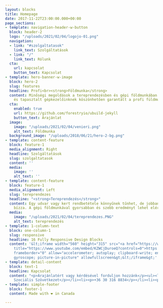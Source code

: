 ```yaml
---
layout: blocks
title: Homepage
date: 2017-11-22T23:00:00.000+00:00
page_sections:
- template: navigation-header-w-button
  block: header-2
  logo: "/uploads/2021/02/04/logojo-01.png"
  navigation:
  - link: "#szolgaltatasok"
    link_text: Szolgáltatások
  - link: "/"
    link_text: Rólunk
  cta:
    url: kapcsolat
    button_text: Kapcsolat
- template: hero-banner-w-image
  block: hero-2
  slug: features
  headline: Profi<br><strong>Földmunka</strong>
  content: Minőségi megoldások a tereprendezésben és gépi földmunkában. Korszerű gépparkunknak
    és tapasztalt gépkezelőinknek köszönhetően garantált a profi füldmunka.
  cta:
    enabled: true
    url: https://github.com/forestryio/ubuild-jekyll
    button_text: Árajánlat
  image:
    image: "/uploads/2021/02/04/venieri.png"
    alt_text: Földmunka
  background_image: "/uploads/2018/06/21/hero-2-bg.png"
- template: content-feature
  block: feature-1
  media_alignment: Right
  headline: Szolgáltatások
  slug: szolgaltatasok
  content: ''
  media:
    image: ''
    alt_text: ''
- template: content-feature
  block: feature-1
  media_alignment: Left
  slug: tereprendezes
  headline: "<strong>Tereprendezés</strong>"
  content: Egy udvar vagy kert rendbetétele könnyűnek tűnhet, de jobban jár ha profikra
    bízza. A gépi földmunkával gyorsabban és szebb eredményt lehet elérni.
  media:
    image: "/uploads/2021/02/04/tereprendezes.PNG"
    alt_text: tereprendezés
- template: 1-column-text
  block: one-column-1
  slug: responsive
  headline: 16 Fully Responsive Design Blocks
  content: '&lt;iframe width="560" height="315" src="<a href="https://www.youtube.com/embed/KZWCjDuroeQ?controls=0"
    title="https://www.youtube.com/embed/KZWCjDuroeQ?controls=0">https://www.youtube.com/embed/KZWCjDuroeQ?controls=0</a>"
    frameborder="0" allow="accelerometer; autoplay; clipboard-write; encrypted-media;
    gyroscope; picture-in-picture" allowfullscreen&gt;&lt;/iframe&gt;'
- template: detail-content
  block: text-1
  headline: Kapcsolat
  content: "<p>Árajánlatért vagy kérdésével forduljon hozzánk</p><ul><li><p>Som Farm
    Szociális Szövetkezet</p></li><li><p>+36 30 316 8834</p></li><li><p>info@profifoldmunka.eu</p></li></ul>"
- template: simple-footer
  block: footer-1
  content: Made with ❤︎ in Canada

---
```

